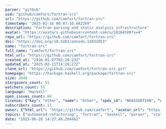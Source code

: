 ```yaml
---
parser: "github"
uid: "github/camfort/fortran-src"
url: "https://github.com/camfort/fortran-src"
timestamp: "2025-02-16 00:47:16.482269"
description: "Fortran parsing and static analysis infrastructure"
avatar: "https://avatars.githubusercontent.com/u/18264580?v=4"
repo_url: "https://github.com/camfort/fortran-src"
doi: "https://doi.org/10.5281/zenodo.14831853"
name: "fortran-src"
full_name: "camfort/fortran-src"
html_url: "https://github.com/camfort/fortran-src"
created_at: "2016-01-07T02:20:23Z"
updated_at: "2025-02-11T14:26:27Z"
clone_url: "https://github.com/camfort/fortran-src.git"
homepage: "https://hackage.haskell.org/package/fortran-src"
size: 2646
stargazers_count: 51
watchers_count: 51
language: "Haskell"
open_issues_count: 64
license: {"key": "other", "name": "Other", "spdx_id": "NOASSERTION", "url": null, "node_id": "MDc6TGljZW5zZTA="}
subscribers_count: 11
owner: {"html_url": "https://github.com/camfort", "avatar_url": "https://avatars.githubusercontent.com/u/18264580?v=4", "login": "camfort", "type": "Organization"}
topics: ["automated-refactoring", "fortran", "haskell", "parser", "static-analysis"]
date: "2025-06-28 14:27:46.204462"
---
```

